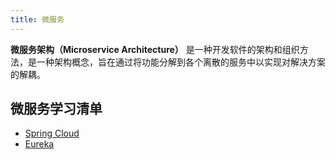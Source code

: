 ```yaml
---
title: 微服务
---
```


**微服务架构（Microservice Architecture）** 是一种开发软件的架构和组织方法，是一种架构概念，旨在通过将功能分解到各个离散的服务中以实现对解决方案的解耦。


## 微服务学习清单
- [Spring Cloud](./01spring-cloud.md)
- [Eureka](./02eureka.md)